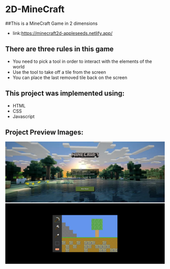 # 2D-MineCraft

##This is a MineCraft Game in 2 dimensions

- link:https://minecraft2d-appleseeds.netlify.app/

## There are three rules in this game
- You need to pick a tool in order to interact with the elements of the world
- Use the tool to take off a tile from the screen
- You can place the last removed tile back on the screen

## This project was implemented using:
- HTML
- CSS 
- Javascript

## Project Preview Images: 

![Start Preview](img/Projectpreview/MineCraft_2D_Start.png)
![Game Preview](img/Projectpreview/MineCraft_2D_Game.png)

